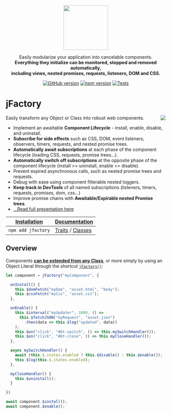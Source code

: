 <div align="center" markdown="1">
<img width="140" src="https://jfactory-es.github.io/jfactory/img/jFactory.png">

Easily modularize your application into cancelable components.<br>
<b>Everything they initialize can be monitored, stopped and removed automatically,<br>
including views, nested promises, requests, listeners, DOM and CSS.</b>

[![GitHub version](https://img.shields.io/github/package-json/v/jfactory-es/jfactory.svg?label=git)](https://github.com/jfactory-es/jfactory)
[![npm version](https://img.shields.io/npm/v/jfactory.svg)](https://www.npmjs.com/package/jfactory)
[![Tests](https://github.com/jfactory-es/jfactory/workflows/Node%20CI/badge.svg)](#implementation)

</div>

# jFactory
<img align="right" src="https://jfactory-es.github.io/jfactory/img/pic1.png">

Easily transform any Object or Class into robust web components.

- Implement an awaitable **Component Lifecycle** - install, enable, disable, and uninstall.
- **Subscribe for side effects** such as CSS, DOM, event listeners, observers, timers, requests, and nested promise trees.
- **Automatically await subscriptions** at each phase of the component lifecycle (loading CSS, requests, promise trees...).
- **Automatically switch off subscriptions** at the opposite phase of the component lifecycle (install >> uninstall, enable >> disable).
- Prevent expired asynchronous calls, such as nested promise trees and requests.
- Debug with ease using component filterable nested loggers.
- **Keep track in DevTools** of all named subscriptions (listeners, timers, requests, promises, dom, css...)
- Improve promise chains with **Awaitable/Expirable nested Promise trees**.
- [...Read full presentation here](https://github.com/jfactory-es/jfactory/blob/master/docs/index.md)
<div align="center">
 
 | [Installation](https://github.com/jfactory-es/jfactory/blob/master/docs/ref-import.md) | [Documentation](https://github.com/jfactory-es/jfactory/blob/master/docs/ref-index.md)                                                                                                                                |
 |----------------------------------------------------------------------------------------|-----------------------------------------------------------------------------------------------------------------------------------------------------------------------------------------------------------------------|
 | ```npm add jfactory```                                                                 | [Traits](https://github.com/jfactory-es/jfactory/tree/master/docs/ref-index.md#traits-component-features) / [Classes](https://github.com/jfactory-es/jfactory/tree/master/docs/ref-index.md#classes-internal-library) |

</div>

## Overview

Components **[can be extended from any Class](https://github.com/jfactory-es/jfactory/blob/master/docs/ref-components.md)**,
or more simply by using an Object Literal through the shortcut [`jFactory()`](ref-components.md#create-a-component-literal):

```javascript
let component = jFactory("myComponent", {

  onInstall() {
    this.$domFetch("myDom", "asset.html", "body");
    this.$cssFetch("myCss", "asset.css");
  },

  onEnable() {
    this.$interval("myUpdater", 1000, () =>
      this.$fetchJSON("myRequest", "asset.json")
        .then(data => this.$log("updated", data))
    );
    this.$on("click", "#bt-switch", () => this.mySwitchHandler());
    this.$on("click", "#bt-close", () => this.myCloseHandler());
  },

  async mySwitchHandler() {
    await (this.$.states.enabled ? this.$disable() : this.$enable());
    this.$log(this.$.states.enabled);
  },

  myCloseHandler() {
    this.$uninstall();
  }

})

await component.$install();
await component.$enable();
```
